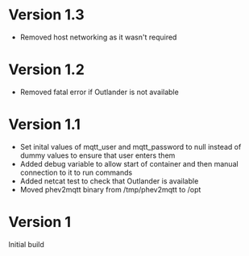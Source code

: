 # Version 1.3
* Removed host networking as it wasn't required

# Version 1.2
* Removed fatal error if Outlander is not available

# Version 1.1
* Set inital values of mqtt_user and mqtt_password to null instead of dummy values to ensure that user enters them
* Added debug variable to allow start of container and then manual connection to it to run commands
* Added netcat test to check that Outlander is available
* Moved phev2mqtt binary from /tmp/phev2mqtt to /opt

# Version 1
Initial build

